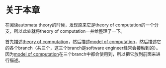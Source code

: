 # 关于本章

在阅读automata theory的时候，发现原来它是theory of computation的一个分支，所以此处就将theory of computation一并给整理了一下。

首先描述[theory of computation](https://en.wikipedia.org/wiki/Theory_of_computation)，然后描述[model of computation](https://en.wikipedia.org/wiki/Model_of_computation)，然后描述它的各个branch（共三个，这三个branch是software engineer经常会接触到的）。因为[model of computation](https://en.wikipedia.org/wiki/Model_of_computation)在三个branch中都会使用到，所以把它放到前面来进行描述。